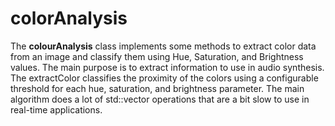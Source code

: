 # colorAnalysis

The **colourAnalysis** class implements some methods to extract color data from an image and classify them using Hue, Saturation, and Brightness values. The main purpose is to extract information to use in audio synthesis.
The extractColor classifies the proximity of the colors using a configurable threshold for each hue, saturation, and brightness parameter.
The main algorithm does a lot of std::vector operations that are a bit slow to use in real-time applications. 
